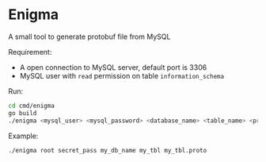 # Enigma

A small tool to generate protobuf file from MySQL

Requirement:
- A open connection to MySQL server, default port is 3306
- MySQL user with `read` permission on table `information_schema`

Run:
```bash
cd cmd/enigma
go build
./enigma <mysql_user> <mysql_password> <database_name> <table_name> <proto_file>
```

Example:
```bash
./enigma root secret_pass my_db_name my_tbl my_tbl.proto
```